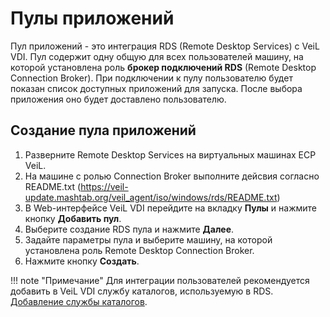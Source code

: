 # Пулы приложений

Пул приложений - это интеграция RDS (Remote Desktop Services) с VeiL VDI. 
Пул содержит одну общую для всех пользователей машину, на которой установлена роль **брокер подключений RDS** 
(Remote Desktop Connection Broker).
При подключении к пулу пользователю будет показан список доступных приложений для запуска.
После выбора приложения оно будет доставлено пользователю.

## Создание пула приложений

1. Разверните Remote Desktop Services на виртуальных машинах ECP VeiL.
1. На машине с ролью Connection Broker выполните дейсвия согласно README.txt (https://veil-update.mashtab.org/veil_agent/iso/windows/rds/README.txt)
1. В Web-интерфейсе VeiL VDI перейдите на вкладку **Пулы** и нажмите кнопку **Добавить пул**.
1. Выберите создание RDS пула и нажмите **Далее**.
1. Задайте параметры пула и выберите машину, на которой установлена роль Remote Desktop Connection Broker.
1. Нажмите кнопку **Создать**.

!!! note "Примечание"
    Для интеграции пользователей рекомендуется добавить в VeiL VDI службу каталогов, используемую в RDS. 
    [Добавление службы каталогов](../active_directory/ad_extend.md).